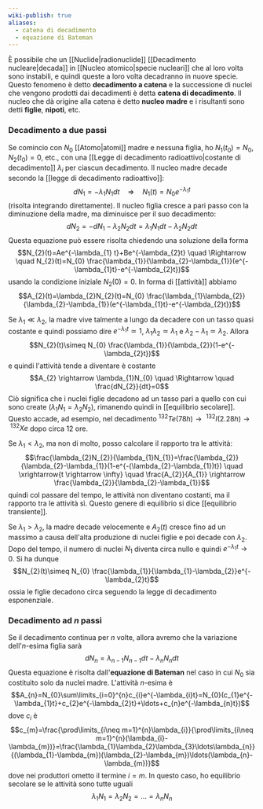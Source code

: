 ```yaml
---
wiki-publish: true
aliases:
  - catena di decadimento
  - equazione di Bateman
---
```

È possibile che un [[Nuclide|radionuclide]] [[Decadimento nucleare|decada]] in [[Nucleo atomico|specie nucleari]] che al loro volta sono instabili, e quindi queste a loro volta decadranno in nuove specie. Questo fenomeno è detto **decadimento a catena** e la successione di nuclei che vengono prodotti dai decadimenti è detta **catena di decadimento**. Il nucleo che dà origine alla catena è detto **nucleo madre** e i risultanti sono detti **figlie**, **nipoti**, etc.
### Decadimento a due passi
Se comincio con $N_{0}$ [[Atomo|atomi]] madre e nessuna figlia, ho $N_{1}(t_{0})=N_{0}$, $N_{2}(t_{0})=0$, etc., con una [[Legge di decadimento radioattivo|costante di decadimento]] $\lambda_{i}$ per ciascun decadimento. Il nucleo madre decade secondo la [[legge di decadimento radioattivo]]:
$$dN_{1}=-\lambda_{1}N_{1}dt \quad \Rightarrow \quad N_{1}(t)=N_{0}e^{-\lambda_{1}t}$$
(risolta integrando direttamente). Il nucleo figlia cresce a pari passo con la diminuzione della madre, ma diminuisce per il suo decadimento:
$$dN_{2}=-dN_{1}-\lambda_{2}N_{2}dt=\lambda_{1}N_{1}dt-\lambda_{2}N_{2}dt$$
Questa equazione può essere risolta chiedendo una soluzione della forma
$$N_{2}(t)=Ae^{-\lambda_{1} t}+Be^{-\lambda_{2}t} \quad \Rightarrow \quad N_{2}(t)=N_{0} \frac{\lambda_{1}}{\lambda_{2}-\lambda_{1}}(e^{-\lambda_{1}t}-e^{-\lambda_{2}t})$$
usando la condizione iniziale $N_{2}(0)=0$. In forma di [[attività]] abbiamo
$$A_{2}(t)=\lambda_{2}N_{2}(t)=N_{0} \frac{\lambda_{1}\lambda_{2}}{\lambda_{2}-\lambda_{1}}(e^{-\lambda_{1}t}-e^{-\lambda_{2}t})$$

Se $\lambda_{1}\ll \lambda_{2}$, la madre vive talmente a lungo da decadere con un tasso quasi costante e quindi possiamo dire $e^{-\lambda_{1}t}\simeq1$, $\lambda_{1}\lambda_{2}\simeq \lambda_{1}$ e $\lambda_{2}-\lambda_{1}\simeq \lambda_{2}$. Allora
$$N_{2}(t)\simeq N_{0} \frac{\lambda_{1}}{\lambda_{2}}(1-e^{-\lambda_{2}t})$$
e quindi l'attività tende a diventare è costante
$$A_{2} \rightarrow \lambda_{1}N_{0} \quad \Rightarrow \quad \frac{dN_{2}}{dt}=0$$
Ciò significa che i nuclei figlie decadono ad un tasso pari a quello con cui sono create ($\lambda_{1}N_{1}=\lambda_{2}N_{2}$), rimanendo quindi in [[equilibrio secolare]]. Questo accade, ad esempio, nel decadimento $^{132}Te(78h) \rightarrow\ ^{132}I(2.28h) \rightarrow\ ^{132}Xe$ dopo circa 12 ore.

Se $\lambda_{1}<\lambda_{2}$, ma non di molto, posso calcolare il rapporto tra le attività:
$$\frac{\lambda_{2}N_{2}}{\lambda_{1}N_{1}}=\frac{\lambda_{2}}{\lambda_{2}-\lambda_{1}}(1-e^{-(\lambda_{2}-\lambda_{1})t}) \quad \xrightarrow{t \rightarrow \infty} \quad \frac{A_{2}}{A_{1}} \rightarrow \frac{\lambda_{2}}{\lambda_{2}-\lambda_{1}}$$
quindi col passare del tempo, le attività non diventano costanti, ma il rapporto tra le attività sì. Questo genere di equilibrio si dice [[equilibrio transiente]].

Se $\lambda_{1}>\lambda_{2}$, la madre decade velocemente e $A_{2}(t)$ cresce fino ad un massimo a causa dell'alta produzione di nuclei figlie e poi decade con $\lambda_{2}$. Dopo del tempo, il numero di nuclei $N_{1}$ diventa circa nullo e quindi $e^{-\lambda_{1}t}\rightarrow 0$. Si ha dunque
$$N_{2}(t)\simeq N_{0} \frac{\lambda_{1}}{\lambda_{1}-\lambda_{2}}e^{-\lambda_{2}t}$$
ossia le figlie decadono circa seguendo la legge di decadimento esponenziale.
### Decadimento ad $n$ passi
Se il decadimento continua per $n$ volte, allora avremo che la variazione dell'$n$-esima figlia sarà
$$dN_{n}=\lambda_{n-1}N_{n-1}dt-\lambda_{n}N_{n}dt$$
Questa equazione è risolta dall'**equazione di Bateman** nel caso in cui $N_{0}$ sia costituito solo da nuclei madre. L'attività $n$-esima è
$$A_{n}=N_{0}\sum\limits_{i=0}^{n}c_{i}e^{-\lambda_{i}t}=N_{0}(c_{1}e^{-\lambda_{1}t}+c_{2}e^{-\lambda_{2}t}+\ldots+c_{n}e^{-\lambda_{n}t})$$
dove $c_{i}$ è
$$c_{m}=\frac{\prod\limits_{i\neq m=1}^{n}\lambda_{i}}{\prod\limits_{i\neq m=1}^{n}(\lambda_{i}-\lambda_{m})}=\frac{\lambda_{1}\lambda_{2}\lambda_{3}\ldots\lambda_{n}}{(\lambda_{1}-\lambda_{m})(\lambda_{2}-\lambda_{m})\ldots(\lambda_{n}-\lambda_{m})}$$
dove nei produttori ometto il termine $i=m$. In questo caso, ho equilibrio secolare se le attività sono tutte uguali
$$\lambda_{1}N_{1}=\lambda_{2}N_{2}=\ldots=\lambda_{n}N_{n}$$